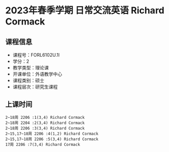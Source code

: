 # 2023年春季学期 日常交流英语 Richard Cormack






## 课程信息

- 课程号：FORL6102U.1I
- 学分：2
- 教学类型：理论课
- 开课单位：外语教学中心
- 课程类别：硕士
- 课程层次：研究生课程

## 上课时间

```
2~18周 2206 :1(3,4) Richard Cormack
2~18周 2204 :2(3,4) Richard Cormack
2~18周 2206 :3(3,4) Richard Cormack
2~15,17~18周 2206 :4(1,2) Richard Cormack
2~15,17~18周 2206 :5(3,4) Richard Cormack
17周 2206 :7(3,4) Richard Cormack
```

